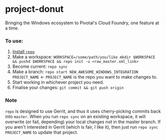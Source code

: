 # project-donut

Bringing the Windows ecosystem to Pivotal's Cloud Foundry, one feature at a time.

### To use:

1. [Install `repo`](https://source.android.com/source/downloading)
1. Make a workspace: `WORKSPACE=/some/path/you/like mkdir $WORKSPACE && pushd $WORKSPACE && repo init -u <raw_master.xml_link>`
1. Become current: `repo sync`
1. Make a branch: `repo start NEW_AWESOME_WINDOWS_INTEGRATION PROJECT_NAME` <- `PROJECT_NAME` is the repo you want to make changes to.
1. Start working in whichever project you need.
1. Finalise your changes: `git commit && git push origin`

### Note

`repo` is designed to use Gerrit, and thus it uses cherry-picking commits back into `master`. When you run `repo sync` on an existing workspace, it will overwrite (or fail, depending) your local changes not in the master branch. If you aren't interested in Gerrit (which is fair, I like it), then just run `repo sync PROJECT_NAME` to update that project.
